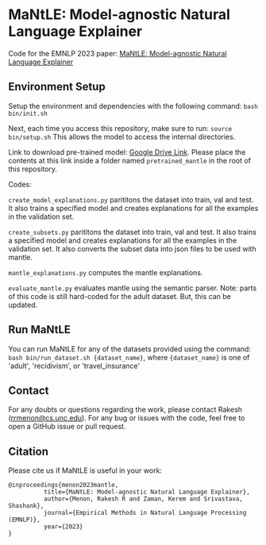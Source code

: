 # MaNtLE: Model-agnostic Natural Language Explainer

Code for the EMNLP 2023 paper: [MaNtLE: Model-agnostic Natural Language Explainer](https://arxiv.org/abs/2305.12995)

## Environment Setup

Setup the environment and dependencies with the following command:
`bash bin/init.sh`

Next, each time you access this repository, make sure to run:
`source bin/setup.sh`
This allows the model to access the internal directories.

Link to download pre-trained model: [Google Drive Link](https://drive.google.com/drive/folders/1KHFlBtT1ZO845J8so9zMFEylsAMtZ2vZ?usp=sharing). Please place the contents at this link inside a folder named `pretrained_mantle` in the root of this repository.

Codes:

`create_model_explanations.py` parititons the dataset into train, val and test. It also trains a specified model and creates explanations for all the examples in the validation set.

`create_subsets.py` parititons the dataset into train, val and test. It also trains a specified model and creates explanations for all the examples in the validation set. It also converts the subset data into json files to be used with mantle.

`mantle_explanations.py` computes the mantle explanations.

`evaluate_mantle.py` evaluates mantle using the semantic parser. Note: parts of this code is still hard-coded for the adult dataset. But, this can be updated.

## Run MaNtLE

You can run MaNtLE for any of the datasets provided using the command: `bash bin/run_dataset.sh {dataset_name}`, where `{dataset_name}` is one of 'adult', 'recidivism', or 'travel_insurance'

## Contact ##

For any doubts or questions regarding the work, please contact Rakesh ([rrmenon@cs.unc.edu](mailto:rrmenon+mantle@cs.unc.edu)). For any bug or issues with the code, feel free to open a GitHub issue or pull request.

## Citation ##

Please cite us if MaNtLE is useful in your work:

```
@inproceedings{menon2023mantle,
          title={MaNtLE: Model-agnostic Natural Language Explainer},
          author={Menon, Rakesh R and Zaman, Kerem and Srivastava, Shashank},
          journal={Empirical Methods in Natural Language Processing (EMNLP)},
          year={2023}
}
```